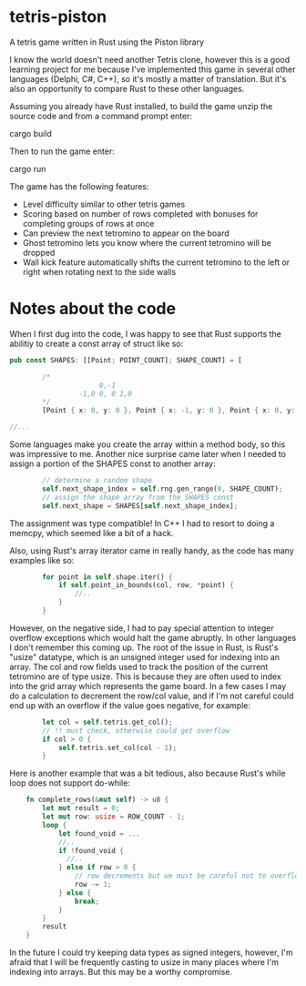 # tetris-piston
A tetris game written in Rust using the Piston library

I know the world doesn't need another Tetris clone, however this is a good learning project for me because I've implemented this game in several other languages (Delphi, C#, C++), so it's mostly a matter of translation. But it's also an opportunity to compare Rust to these other languages.

Assuming you already have Rust installed, to build the game unzip the source code and from a command prompt enter:

cargo build

Then to run the game enter:

cargo run

The game has the following features:

* Level difficulty similar to other tetris games
* Scoring based on number of rows completed with bonuses for completing groups of rows at once
* Can preview the next tetromino to appear on the board
* Ghost tetromino lets you know where the current tetromino will be dropped
* Wall kick feature automatically shifts the current tetromino to the left or right when rotating next to the side walls

# Notes about the code
When I first dug into the code, I was happy to see that Rust supports the abilitiy to create a const array of struct like so:

```rust
pub const SHAPES: [[Point; POINT_COUNT]; SHAPE_COUNT] = [

        /*
                      0,-1
                 -1,0 0, 0 1,0
        */
        [Point { x: 0, y: 0 }, Point { x: -1, y: 0 }, Point { x: 0, y: -1 }, Point { x: 1, y: 0 }],

//...
```

Some languages make you create the array within a method body, so this was impressive to me. Another nice surprise came later when I needed to assign a portion of the SHAPES const to another array:

```rust
        // determine a random shape
        self.next_shape_index = self.rng.gen_range(0, SHAPE_COUNT);
        // assign the shape array from the SHAPES const
        self.next_shape = SHAPES[self.next_shape_index];
```

The assignment was type compatible! In C++ I had to resort to doing a memcpy, which seemed like a bit of a hack.

Also, using Rust's array iterator came in really handy, as the code has many examples like so:

```rust
        for point in self.shape.iter() {
            if self.point_in_bounds(col, row, *point) {
                //..
            }
        }
```

However, on the negative side, I had to pay special attention to integer overflow exceptions which would halt the game abruptly. In other languages I don't remember this coming up. The root of the issue in Rust, is Rust's "usize" datatype, which is an unsigned integer used for indexing into an array. The col and row fields used to track the position of the current tetromino are of type usize. This is because they are often used to index into the grid array which represents the game board. In a few cases I may do a calculation to decrement the row/col value, and if I'm not careful could end up with an overflow if the value goes negative, for example:

```rust
        let col = self.tetris.get_col();
        // !! must check, otherwise could get overflow
        if col > 0 {
            self.tetris.set_col(col - 1);
        }
```

Here is another example that was a bit tedious, also because Rust's while loop does not support do-while:

```rust
    fn complete_rows(&mut self) -> u8 {
        let mut result = 0;
        let mut row: usize = ROW_COUNT - 1;
        loop {
            let found_void = ...
            //..
            if !found_void {
              //..
            } else if row > 0 {
                // row decrements but we must be careful not to overflow as row is unsigned
                row -= 1;
            } else {
                break;
            }
        }
        result
    }
```

In the future I could try keeping data types as signed integers, however, I'm afraid that I will be frequently casting to usize in many places where I'm indexing into arrays. But this may be a worthy compromise.
